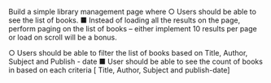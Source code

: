 Build a simple library management page where
○ Users should be able to see the list of books.
■ Instead of loading all the results on the page, perform paging on the
list of books – either implement 10 results per page or load on scroll
will be a bonus.

○ Users should be able to filter the list of books based on Title, Author, Subject
and Publish - date
■ User should be able to see the count of books in based on each
criteria [ Title, Author, Subject and publish-date]